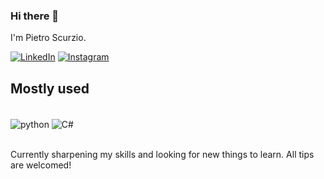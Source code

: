 ### Hi there 👋
I'm Pietro Scurzio.

[![LinkedIn](https://img.shields.io/badge/LinkedIn-0077B5?style=for-the-badge&logo=linkedin&logoColor=white)](https://www.linkedin.com/in/pietro-scurzio-053a9b252/)
[![Instagram](https://img.shields.io/badge/Instagram-E4405F?style=for-the-badge&logo=instagram&logoColor=white)](https://www.instagram.com/pietroscurzio/)

## Mostly used

<div style="display: inline_block"><br/>
  <img align="center" alt="python" src="https://img.shields.io/badge/Python-3776AB?style=for-the-badge&logo=python&logoColor=white" />
  <img align="center" alt="C#" src="https://img.shields.io/badge/C%23-239120?style=for-the-badge&logo=c-sharp&logoColor=white" />
</div><br/>

Currently sharpening my skills and looking for new things to learn.
All tips are welcomed!
